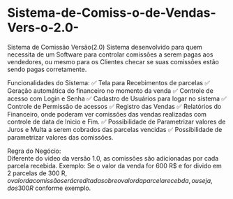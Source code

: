 # Sistema-de-Comiss-o-de-Vendas-Vers-o-2.0-
Sistema de Comissão Versão(2.0)
Sistema desenvolvido para quem necessita de um Software para controlar comissões a serem pagas aos vendedores, ou mesmo para os Clientes checar se suas comissões estão sendo pagas corretamente.

Funcionalidades do Sistema:
✅ Tela para Recebimentos de parcelas
✅ Geração automática do financeiro no momento da venda
✅ Controle de acesso com Login e Senha
✅ Cadastro de Usuários para logar no sistema
✅ Controle de Permissão de acessos
✅ Registro das Vendas
✅ Relatórios do Financeiro, onde poderam ver comissões das vendas realizadas com controle de data de Inicio e Fim.
✅ Possibilidade de Parametrizar valores de Juros e Multa a serem cobrados das parcelas vencidas
✅ Possibilidade de parametrizar valores das comissões.

Regra do Negócio:  
Diferente do video da versão 1.0, as comissões são adicionadas por cada parcela recebida.
Exemplo: Se o valor da venda for 600 R$ e for divido em 2 parcelas de 300 R$, o valor da comissão será creditada sobre o valor da parcela recebda, ou seja, dos 300 R$ conforme exemplo.
